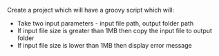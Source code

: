 Create a project which will have a groovy script which will:
* Take two input parameters - input file path, output folder path
* If input file size is greater than 1MB then copy the input file to output folder
* If input file size is lower than 1MB then display error message
